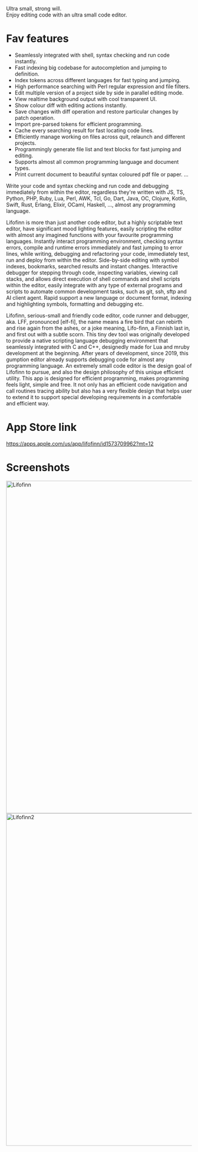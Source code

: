 Ultra small, strong will.<br>
Enjoy editing code with an ultra small code editor.


Fav features
==============
* Seamlessly integrated with shell, syntax checking and run code instantly.
* Fast indexing big codebase for autocompletion and jumping to definition.
* Index tokens across different languages for fast typing and jumping.
* High performance searching with Perl regular expression and file filters.
* Edit multiple version of a project side by side in parallel editing mode.
* View realtime background output with cool transparent UI.
* Show colour diff with editing actions instantly.
* Save changes with diff operation and restore particular changes by patch operation.
* Import pre-parsed tokens for efficient programming.
* Cache every searching result for fast locating code lines.
* Efficiently manage working on files across quit, relaunch and different projects.
* Programmingly generate file list and text blocks for fast jumping and editing.
* Supports almost all common programming language and document types.
* Print current document to beautiful syntax coloured pdf file or paper.
...

Write your code and syntax checking and run code and debugging immediately from within the editor, regardless they're written with JS, TS, Python, PHP, Ruby, Lua, Perl, AWK, Tcl, Go, Dart, Java, OC, Clojure, Kotlin, Swift, Rust, Erlang, Elixir, OCaml, Haskell, ..., almost any programming language.

Lifofinn is more than just another code editor, but a highly scriptable text editor, have significant mood lighting features, easily scripting the editor with almost any imagined functions with your favourite programming languages. Instantly interact programming environment, checking syntax errors, compile and runtime errors immediately and fast jumping to error lines, while writing, debugging and refactoring your code, immediately test, run and deploy from within the editor. Side-by-side editing with symbol indexes, bookmarks, searched results and instant changes. Interactive debugger for stepping through code, inspecting variables, viewing call stacks, and allows direct execution of shell commands and shell scripts within the editor, easily integrate with any type of external programs and scripts to automate common development tasks, such as git, ssh, sftp and AI client agent. Rapid support a new language or document format, indexing and highlighting symbols, formatting and debugging etc.

Lifofinn, serious-small and friendly code editor, code runner and debugger, aka. LFF, pronounced [еlf-fi], the name means a fire bird that can rebirth and rise again from the ashes, or a joke meaning, Lifo-finn, a Finnish last in, and first out with a subtle scorn. This tiny dev tool was originally developed to provide a native scripting language debugging environment that seamlessly integrated with C and C++, designedly made for Lua and mruby development at the beginning. After years of development, since 2019, this gumption editor already supports debugging code for almost any programming language. An extremely small code editor is the design goal of Lifofinn to pursue, and also the design philosophy of this unique efficient utility. This app is designed for efficient programming, makes programming feels light, simple and free. It not only has an efficient code navigation and call routines tracing ability but also has a very flexible design that helps user to extend it to support special developing requirements in a comfortable and efficient way.


App Store link
================
https://apps.apple.com/us/app/lifofinn/id1573709962?mt=12


Screenshots
================

<img width="1440" height="900" alt="Lifofinn" src="https://github.com/user-attachments/assets/2c81b28b-b0b0-4ff7-ba4a-d25a68bc238f" />

<img width="1440" height="900" alt="Lifofinn2" src="https://github.com/user-attachments/assets/74a8d5d7-8eb8-46a0-96b0-d26192454c41" />

